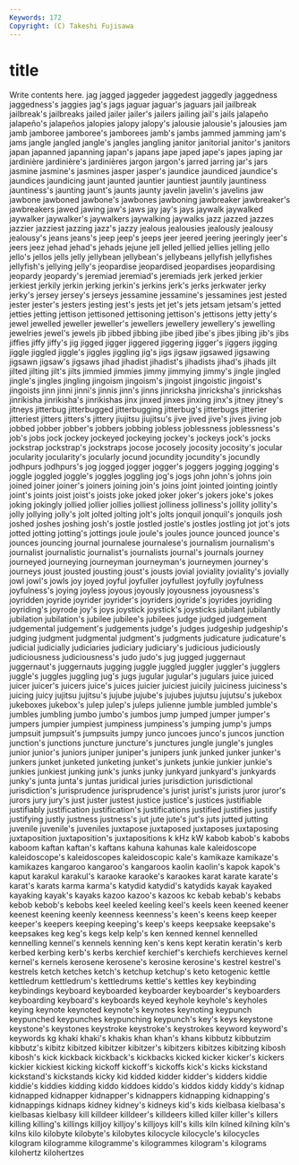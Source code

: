 ```yaml
---
Keywords: 172 
Copyright: (C) Takeshi Fujisawa
---
```


# title

Write contents here.
jag jagged
jaggeder jaggedest jaggedly jaggedness jaggedness's jaggies jag's jags jaguar jaguar's
jaguars jail jailbreak jailbreak's jailbreaks jailed jailer jailer's jailers jailing
jail's jails jalapeño jalapeño's jalapeños jalopies jalopy jalopy's jalousie jalousie's
jalousies jam jamb jamboree jamboree's jamborees jamb's jambs jammed jamming
jam's jams jangle jangled jangle's jangles jangling janitor janitorial janitor's
janitors japan japanned japanning japan's japans jape japed jape's japes
japing jar jardinière jardinière's jardinières jargon jargon's jarred jarring jar's
jars jasmine jasmine's jasmines jasper jasper's jaundice jaundiced jaundice's jaundices
jaundicing jaunt jaunted jauntier jauntiest jauntily jauntiness jauntiness's jaunting jaunt's
jaunts jaunty javelin javelin's javelins jaw jawbone jawboned jawbone's jawbones
jawboning jawbreaker jawbreaker's jawbreakers jawed jawing jaw's jaws jay jay's
jays jaywalk jaywalked jaywalker jaywalker's jaywalkers jaywalking jaywalks jazz jazzed
jazzes jazzier jazziest jazzing jazz's jazzy jealous jealousies jealously jealousy
jealousy's jeans jeans's jeep jeep's jeeps jeer jeered jeering jeeringly
jeer's jeers jeez jehad jehad's jehads jejune jell jelled jellied
jellies jelling jello jello's jellos jells jelly jellybean jellybean's jellybeans
jellyfish jellyfishes jellyfish's jellying jelly's jeopardise jeopardised jeopardises jeopardising jeopardy
jeopardy's jeremiad jeremiad's jeremiads jerk jerked jerkier jerkiest jerkily jerkin
jerking jerkin's jerkins jerk's jerks jerkwater jerky jerky's jersey jersey's
jerseys jessamine jessamine's jessamines jest jested jester jester's jesters jesting
jest's jests jet jet's jets jetsam jetsam's jetted jetties jetting
jettison jettisoned jettisoning jettison's jettisons jetty jetty's jewel jewelled jeweller
jeweller's jewellers jewellery jewellery's jewelling jewelries jewel's jewels jib jibbed
jibbing jibe jibed jibe's jibes jibing jib's jibs jiffies jiffy
jiffy's jig jigged jigger jiggered jiggering jigger's jiggers jigging jiggle
jiggled jiggle's jiggles jiggling jig's jigs jigsaw jigsawed jigsawing jigsawn
jigsaw's jigsaws jihad jihadist jihadist's jihadists jihad's jihads jilt jilted
jilting jilt's jilts jimmied jimmies jimmy jimmying jimmy's jingle jingled
jingle's jingles jingling jingoism jingoism's jingoist jingoistic jingoist's jingoists jinn
jinni jinni's jinnis jinn's jinns jinricksha jinricksha's jinrickshas jinrikisha jinrikisha's
jinrikishas jinx jinxed jinxes jinxing jinx's jitney jitney's jitneys jitterbug
jitterbugged jitterbugging jitterbug's jitterbugs jitterier jitteriest jitters jitters's jittery jiujitsu
jiujitsu's jive jived jive's jives jiving job jobbed jobber jobber's
jobbers jobbing jobless joblessness joblessness's job's jobs jock jockey jockeyed
jockeying jockey's jockeys jock's jocks jockstrap jockstrap's jockstraps jocose jocosely
jocosity jocosity's jocular jocularity jocularity's jocularly jocund jocundity jocundity's jocundly
jodhpurs jodhpurs's jog jogged jogger jogger's joggers jogging jogging's joggle
joggled joggle's joggles joggling jog's jogs john john's johns join
joined joiner joiner's joiners joining join's joins joint jointed jointing
jointly joint's joints joist joist's joists joke joked joker joker's
jokers joke's jokes joking jokingly jollied jollier jollies jolliest jolliness
jolliness's jollity jollity's jolly jollying jolly's jolt jolted jolting jolt's
jolts jonquil jonquil's jonquils josh joshed joshes joshing josh's jostle
jostled jostle's jostles jostling jot jot's jots jotted jotting jotting's
jottings joule joule's joules jounce jounced jounce's jounces jouncing journal
journalese journalese's journalism journalism's journalist journalistic journalist's journalists journal's journals
journey journeyed journeying journeyman journeyman's journeymen journey's journeys joust jousted
jousting joust's jousts jovial joviality joviality's jovially jowl jowl's jowls
joy joyed joyful joyfuller joyfullest joyfully joyfulness joyfulness's joying joyless
joyous joyously joyousness joyousness's joyridden joyride joyrider joyrider's joyriders joyride's
joyrides joyriding joyriding's joyrode joy's joys joystick joystick's joysticks jubilant
jubilantly jubilation jubilation's jubilee jubilee's jubilees judge judged judgement judgemental
judgement's judgements judge's judges judgeship judgeship's judging judgment judgmental judgment's
judgments judicature judicature's judicial judicially judiciaries judiciary judiciary's judicious judiciously
judiciousness judiciousness's judo judo's jug jugged juggernaut juggernaut's juggernauts jugging
juggle juggled juggler juggler's jugglers juggle's juggles juggling jug's jugs
jugular jugular's jugulars juice juiced juicer juicer's juicers juice's juices
juicier juiciest juicily juiciness juiciness's juicing juicy jujitsu jujitsu's jujube
jujube's jujubes jujutsu jujutsu's jukebox jukeboxes jukebox's julep julep's juleps
julienne jumble jumbled jumble's jumbles jumbling jumbo jumbo's jumbos jump
jumped jumper jumper's jumpers jumpier jumpiest jumpiness jumpiness's jumping jump's
jumps jumpsuit jumpsuit's jumpsuits jumpy junco juncoes junco's juncos junction
junction's junctions juncture juncture's junctures jungle jungle's jungles junior junior's
juniors juniper juniper's junipers junk junked junker junker's junkers junket
junketed junketing junket's junkets junkie junkier junkie's junkies junkiest junking
junk's junks junky junkyard junkyard's junkyards junky's junta junta's juntas
juridical juries jurisdiction jurisdictional jurisdiction's jurisprudence jurisprudence's jurist jurist's jurists
juror juror's jurors jury jury's just juster justest justice justice's
justices justifiable justifiably justification justification's justifications justified justifies justify justifying
justly justness justness's jut jute jute's jut's juts jutted jutting
juvenile juvenile's juveniles juxtapose juxtaposed juxtaposes juxtaposing juxtaposition juxtaposition's juxtapositions
k kHz kW kabob kabob's kabobs kaboom kaftan kaftan's kaftans
kahuna kahunas kale kaleidoscope kaleidoscope's kaleidoscopes kaleidoscopic kale's kamikaze kamikaze's
kamikazes kangaroo kangaroo's kangaroos kaolin kaolin's kapok kapok's kaput karakul
karakul's karaoke karaoke's karaokes karat karate karate's karat's karats karma
karma's katydid katydid's katydids kayak kayaked kayaking kayak's kayaks kazoo
kazoo's kazoos kc kebab kebab's kebabs kebob kebob's kebobs keel
keeled keeling keel's keels keen keened keener keenest keening keenly
keenness keenness's keen's keens keep keeper keeper's keepers keeping keeping's
keep's keeps keepsake keepsake's keepsakes keg keg's kegs kelp kelp's
ken kenned kennel kennelled kennelling kennel's kennels kenning ken's kens
kept keratin keratin's kerb kerbed kerbing kerb's kerbs kerchief kerchief's
kerchiefs kerchieves kernel kernel's kernels kerosene kerosene's kerosine kerosine's kestrel
kestrel's kestrels ketch ketches ketch's ketchup ketchup's keto ketogenic kettle
kettledrum kettledrum's kettledrums kettle's kettles key keybinding keybindings keyboard keyboarded
keyboarder keyboarder's keyboarders keyboarding keyboard's keyboards keyed keyhole keyhole's keyholes
keying keynote keynoted keynote's keynotes keynoting keypunch keypunched keypunches keypunching
keypunch's key's keys keystone keystone's keystones keystroke keystroke's keystrokes keyword
keyword's keywords kg khaki khaki's khakis khan khan's khans kibbutz
kibbutzim kibbutz's kibitz kibitzed kibitzer kibitzer's kibitzers kibitzes kibitzing kibosh
kibosh's kick kickback kickback's kickbacks kicked kicker kicker's kickers kickier
kickiest kicking kickoff kickoff's kickoffs kick's kicks kickstand kickstand's kickstands
kicky kid kidded kidder kidder's kidders kiddie kiddie's kiddies kidding
kiddo kiddoes kiddo's kiddos kiddy kiddy's kidnap kidnapped kidnapper kidnapper's
kidnappers kidnapping kidnapping's kidnappings kidnaps kidney kidney's kidneys kid's kids
kielbasa kielbasa's kielbasas kielbasy kill killdeer killdeer's killdeers killed killer
killer's killers killing killing's killings killjoy killjoy's killjoys kill's kills
kiln kilned kilning kiln's kilns kilo kilobyte kilobyte's kilobytes kilocycle
kilocycle's kilocycles kilogram kilogramme kilogramme's kilogrammes kilogram's kilograms kilohertz kilohertzes
